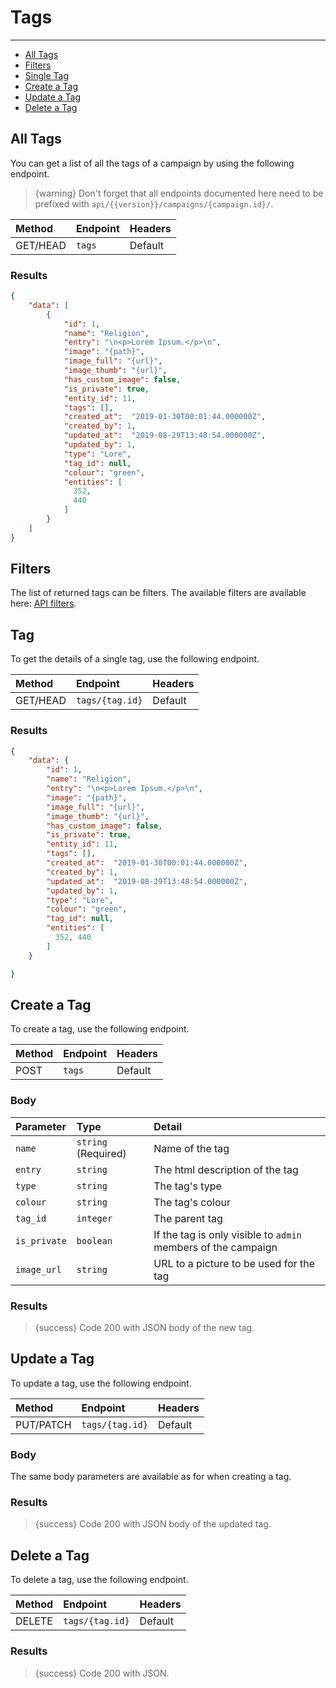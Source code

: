 # Tags

---

- [All Tags](#all-tags)
- [Filters](#filters)
- [Single Tag](#tag)
- [Create a Tag](#create-tag)
- [Update a Tag](#update-tag)
- [Delete a Tag](#delete-tag)

<a name="all-tags"></a>
## All Tags

You can get a list of all the tags of a campaign by using the following endpoint.

> {warning} Don't forget that all endpoints documented here need to be prefixed with `api/{{version}}/campaigns/{campaign.id}/`.


| Method | Endpoint| Headers |
| :- |   :-   |  :-  |
| GET/HEAD | `tags` | Default |

### Results
```json
{
    "data": [
        {
            "id": 1,
            "name": "Religion",
            "entry": "\n<p>Lorem Ipsum.</p>\n",
            "image": "{path}",
            "image_full": "{url}",
            "image_thumb": "{url}",
            "has_custom_image": false,
            "is_private": true,
            "entity_id": 11,
            "tags": [],
            "created_at":  "2019-01-30T00:01:44.000000Z",
            "created_by": 1,
            "updated_at":  "2019-08-29T13:48:54.000000Z",
            "updated_by": 1,
            "type": "Lore",
            "tag_id": null,
            "colour": "green",
            "entities": [
              352,
              440
            ]
        }
    ]
}
```

<a name="filters"></a>
## Filters

The list of returned tags can be filters. The available filters are available here: <a href="/en/helpers/api-filters?type=tag" target="_blank">API filters</a>.


<a name="tag"></a>
## Tag

To get the details of a single tag, use the following endpoint.

| Method | Endpoint| Headers |
| :- |   :-   |  :-  |
| GET/HEAD | `tags/{tag.id}` | Default |

### Results
```json
{
    "data": {
        "id": 1,
        "name": "Religion",
        "entry": "\n<p>Lorem Ipsum.</p>\n",
        "image": "{path}",
        "image_full": "{url}",
        "image_thumb": "{url}",
        "has_custom_image": false,
        "is_private": true,
        "entity_id": 11,
        "tags": [],
        "created_at":  "2019-01-30T00:01:44.000000Z",
        "created_by": 1,
        "updated_at":  "2019-08-29T13:48:54.000000Z",
        "updated_by": 1,
        "type": "Lore",
        "colour": "green",
        "tag_id": null,
        "entities": [
          352, 440
        ]
    }

}
```


<a name="create-tag"></a>
## Create a Tag

To create a tag, use the following endpoint.

| Method | Endpoint| Headers |
| :- |   :-   |  :-  |
| POST | `tags` | Default |

### Body

| Parameter | Type | Detail |
| :- |   :-   |  :-  |
| `name` | `string` (Required) | Name of the tag |
| `entry` | `string` | The html description of the tag |
| `type` | `string` | The tag's type |
| `colour` | `string` | The tag's colour |
| `tag_id` | `integer` | The parent tag |
| `is_private` | `boolean` | If the tag is only visible to `admin` members of the campaign |
| `image_url` | `string` | URL to a picture to be used for the tag |

### Results

> {success} Code 200 with JSON body of the new tag.


<a name="update-tag"></a>
## Update a Tag

To update a tag, use the following endpoint.

| Method | Endpoint| Headers |
| :- |   :-   |  :-  |
| PUT/PATCH | `tags/{tag.id}` | Default |

### Body

The same body parameters are available as for when creating a tag.

### Results

> {success} Code 200 with JSON body of the updated tag.


<a name="delete-tag"></a>
## Delete a Tag

To delete a tag, use the following endpoint.

| Method | Endpoint| Headers |
| :- |   :-   |  :-  |
| DELETE | `tags/{tag.id}` | Default |

### Results

> {success} Code 200 with JSON.
